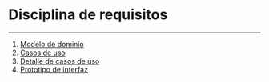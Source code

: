 # Disciplina de requisitos
<hr>

1. [Modelo de dominio](ModeloDominio/readme.md)
2. [Casos de uso](CasosDeUso/readme.md)
3. [Detalle de casos de uso](DetalleCasosDeUso/readme.md)
4. [Prototipo de interfaz](PrototipoInterfaz/readme.md)